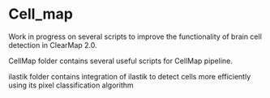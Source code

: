 # Cell_map
 
 Work in progress on several scripts to improve the functionality of brain cell detection in ClearMap 2.0.
 
 CellMap folder contains several useful scripts for CellMap pipeline.
 
 ilastik folder contains integration of ilastik to detect cells more efficiently using its pixel classification algorithm
